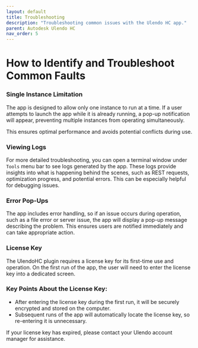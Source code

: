 ```yaml
---  
layout: default  
title: Troubleshooting  
description: "Troubleshooting common issues with the Ulendo HC app."  
parent: Autodesk Ulendo HC  
nav_order: 5 
---  
```


# How to Identify and Troubleshoot Common Faults  

### Single Instance Limitation  
The app is designed to allow only one instance to run at a time. If a user attempts to launch the app while it is already running, a pop-up notification will appear, preventing multiple instances from operating simultaneously.  

This ensures optimal performance and avoids potential conflicts during use.  

### Viewing Logs  
For more detailed troubleshooting, you can open a terminal window under `Tools` menu bar to see logs generated by the app. These logs provide insights into what is happening behind the scenes, such as REST requests, optimization progress, and potential errors. This can be especially helpful for debugging issues.  

### Error Pop-Ups  
The app includes error handling, so if an issue occurs during operation, such as a file error or server issue, the app will display a pop-up message describing the problem. This ensures users are notified immediately and can take appropriate action.  

### License Key  
The UlendoHC plugin requires a license key for its first-time use and operation. On the first run of the app, the user will need to enter the license key into a dedicated screen.  

### Key Points About the License Key:  
- After entering the license key during the first run, it will be securely encrypted and stored on the computer.  
- Subsequent runs of the app will automatically locate the license key, so re-entering it is unnecessary.  

If your license key has expired, please contact your Ulendo account manager for assistance.  
